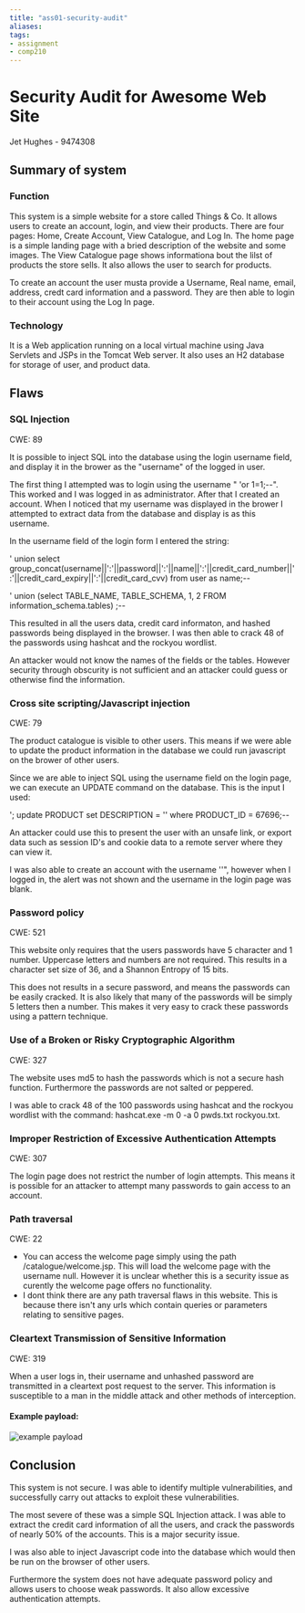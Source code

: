 ```yaml
---
title: "ass01-security-audit"
aliases: 
tags: 
- assignment
- comp210
---
```


# Security Audit for Awesome Web Site
Jet Hughes - 9474308

## Summary of system
### Function
This system is a simple website for a store called Things & Co. It allows users to create an account, login, and view their products. There are four pages: Home, Create Account, View Catalogue, and Log In. The home page is a simple landing page with a bried description of the website and some images. The View Catalogue page shows informationa bout the lilst of products the store sells. It also allows the user to search for products.

To create an account the user musta provide a Username, Real name, email, address, credt card information and a password. They are then able to login to their account using the Log In page. 

### Technology
It is a Web application running on a local virtual machine using Java Servlets and JSPs in the Tomcat Web server. It also uses an H2 database for storage of user, and product data. 

## Flaws
### SQL Injection 
CWE: 89

It is possible to inject SQL into the database using the login username field, and display it in the brower as the "username" of the logged in user.

The first thing I attempted was to login using the username " 'or 1=1;--". This worked and I was logged in as administrator.
After that I created an account. When I noticed that my username was displayed in the brower I attempted to extract data from the database and display is as this username. 

In the username field of the login form I entered the string:

' union select group_concat(username||':'||password||':'||name||':'||credit_card_number||':'||credit_card_expiry||':'||credit_card_cvv) from user as name;--

' union (select TABLE_NAME, TABLE_SCHEMA, 1, 2 FROM information_schema.tables) ;--

This resulted in all the users data, credit card informaton, and hashed passwords being displayed in the browser. I was then able to crack 48 of the passwords using hashcat and the rockyou wordlist. 

An attacker would not know the names of the fields or the tables. However security through obscurity is not sufficient and an attacker could guess or otherwise find the information.

### Cross site scripting/Javascript injection
CWE: 79

The product catalogue is visible to other users. This means if we were able to update the product information in the database we could run javascript on the brower of other users.

Since we are able to inject SQL using the username field on the login page, we can execute an UPDATE command on the database. This is the input I used:

'; update PRODUCT set DESCRIPTION = '<script>alert("hello")</script>' where PRODUCT_ID = 67696;--

An attacker could use this to present the user with an unsafe link, or export data such as session ID's and cookie data to a remote server where they can view it.

I was also able to create an account with the username ''<script>alert("hello")</script>", however when I logged in, the alert was not shown and the username in the login page was blank. 

### Password policy
CWE: 521

This website only requires that the users passwords have 5 character and 1 number. Uppercase letters and numbers are not required. This results in a character set size of 36, and a Shannon Entropy of 15 bits.

This does not results in a secure password, and means the passwords can be easily cracked. It is also likely that many of the passwords will be simply 5 letters then a number. This makes it very easy to crack these passwords using a pattern technique.

### Use of a Broken or Risky Cryptographic Algorithm
CWE: 327

The website uses md5 to hash the passwords which is not a secure hash function. Furthermore the passwords are not salted or peppered.

I was able to crack 48 of the 100 passwords using hashcat and the rockyou wordlist with the command: hashcat.exe -m 0 -a 0 pwds.txt rockyou.txt.

### Improper Restriction of Excessive Authentication Attempts
CWE: 307

The login page does not restrict the number of login attempts. This means it is possible for an attacker to attempt many passwords to gain access to an account.

### Path traversal
CWE: 22
- You can access the welcome page simply using the path /catalogue/welcome.jsp. This will load the welcome page with the username null. However it is unclear whether this is a security issue as curently the welcome page offers no functionality. 
- I dont think there are any path traversal flaws in this website. This is because there isn't any urls which contain queries or parameters relating to sensitive pages. 

### Cleartext Transmission of Sensitive Information
CWE: 319

When a user logs in, their username  and unhashed password are transmitted in a cleartext post request to the server. This information is susceptible to a man in the middle attack and other methods of interception.

#### Example payload:
![example payload](https://i.imgur.com/9Tn6gx1.png)

## Conclusion
This system is not secure. I was able to identify multiple vulnerabilities, and successfully carry out attacks to exploit these vulnerabilities. 

The most severe of these was a simple SQL Injection attack. I was able to extract the credit card information of all the users, and crack the passwords of nearly 50% of the accounts. This is a major security issue. 

I was also able to inject Javascript code into the database which would then be run on the browser of other users. 

Furthermore the system does not have adequate password policy and allows users to choose weak passwords. It also allow excessive authentication attempts.
